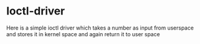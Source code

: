 # Ioctl-driver
Here is a simple ioctl driver which takes a number as input from userspace and stores it in kernel space and again return it to user space
